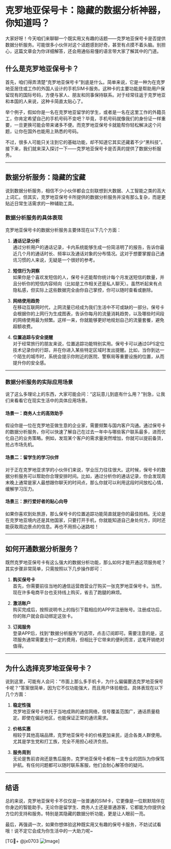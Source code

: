 # 克罗地亚保号卡：隐藏的数据分析神器，你知道吗？

大家好呀！今天咱们来聊聊一个既实用又有趣的话题——克罗地亚保号卡是否提供数据分析服务。可能很多小伙伴对这个话题感到好奇，甚至有点摸不着头脑。别担心，这篇文章会为你详细解答，还会用通俗易懂的语言带大家了解其中的门道。

## 什么是克罗地亚保号卡？

首先，咱们得弄清楚“克罗地亚保号卡”到底是什么。简单来说，它是一种为在克罗地亚居住或工作的外国人设计的手机SIM卡服务。这种卡的主要功能是帮助用户保留现有的国际号码，方便与家人、朋友和同事保持联系。对于经常往返于克罗地亚和本国的人来说，这种卡简直太贴心了。

举个例子，假如你是一名在克罗地亚留学的学生，或者是一名在这里工作的外籍员工，你肯定希望自己的手机号码不变吧？毕竟，手机号码就像我们的身份证一样重要，一旦更换可能会带来诸多不便。而克罗地亚保号卡就能帮你轻松解决这个问题，让你在国外也能用上熟悉的号码。

不过，很多人可能只关注到它的基础功能，却不知道它其实还藏着不少“黑科技”。接下来，我们就来深入探讨一下——克罗地亚保号卡是否真的提供了数据分析服务。

---

## 数据分析服务：隐藏的宝藏

说到数据分析服务，相信不少小伙伴都会立刻联想到大数据、人工智能之类的高大上词汇。但其实，克罗地亚保号卡所提供的数据分析服务并没有那么复杂，而是更贴近日常生活需求的一种辅助工具。

### 数据分析服务的具体表现

克罗地亚保号卡的数据分析服务主要体现在以下几个方面：

1. **通话记录分析**  
   通过分析用户的通话记录，卡内系统能够生成一份简洁明了的报告，告诉你最近几个月的通话时长、频率以及通话对象的分布情况。这对于想要掌握自己通讯习惯的人来说，无疑是一个很好的参考。

2. **短信行为洞察**  
   如果你是个喜欢发短信的人，保号卡还能帮你统计每个月发送短信的数量，并且分析你的短信内容倾向（比如是工作相关还是私人聊天）。虽然听起来有点隐私感，但实际上这些数据完全由你自己掌控，你可以随时查看或删除。

3. **网络使用趋势**  
   在移动互联网时代，上网流量已经成为我们生活中不可或缺的一部分。保号卡会根据你的上网行为生成图表，告诉你每月的流量消耗趋势，以及哪些时间段的网络使用最为频繁。这样一来，你就能够更好地规划自己的流量套餐，避免超额收费。

4. **位置追踪与安全提醒**  
   对于经常旅行的朋友来说，位置追踪功能特别实用。保号卡可以通过GPS定位技术记录你的行踪，并在你进入某些特定区域时发出提醒。比如，当你到达一个陌生的城市时，系统会提示你附近的医院、警察局等重要设施的位置，从而提升你的安全感。

---

### 数据分析服务的实际应用场景

说了这么多理论上的东西，大家可能会问：“这玩意儿到底有什么用？”别急，让我们来看看它在现实生活中的具体应用场景。

#### 场景一：商务人士的高效助手  
假设你是一位在克罗地亚做生意的企业家，需要频繁与国内客户沟通。通过保号卡的数据分析服务，你可以快速了解自己在过去一年中与哪些客户联系最多，进而优化自己的业务策略。例如，发现某个客户的需求量突然增加，你就可以提前备货，抢占市场先机。

#### 场景二：留学生的学习伙伴  
对于正在克罗地亚求学的小伙伴们来说，学业压力往往很大。这时候，保号卡的数据分析服务可以帮助你合理安排时间。比如，通过分析你的通话记录，你会发现周末晚上通常是家人最想跟你聊天的时间点，那么你就可以利用这段时间放松心情，缓解学习压力。

#### 场景三：旅行爱好者的贴心向导  
如果你喜欢到处旅游，那么保号卡的位置追踪功能简直就是你的最佳拍档。无论是在克罗地亚境内还是其他国家，只要打开手机，你就能知道自己身处何方，同时还能获取周边景点的信息。再也不用担心迷路啦！

---

## 如何开通数据分析服务？

既然克罗地亚保号卡有这么强大的数据分析功能，那么如何才能开通这项服务呢？其实步骤非常简单，只需按照以下几步操作即可：

1. **购买保号卡**  
   首先，你需要前往当地的通信运营商营业厅购买一张克罗地亚保号卡。当然，现在许多电商平台也支持线上购买，省去了跑腿的麻烦。

2. **激活账户**  
   购买完成后，按照说明书上的指引下载相应的APP并注册账号。注册成功后，你的账户就会自动绑定这张卡。

3. **订阅服务**  
   登录APP后，找到“数据分析服务”的选项，点击订阅即可。需要注意的是，这项服务通常需要支付一定的费用，但相比于它带来的便利而言，这笔开销绝对值得。

---

## 为什么选择克罗地亚保号卡？

说到这里，可能有人会问：“市面上那么多手机卡，为什么偏偏要选克罗地亚保号卡呢？”答案很简单，因为它不仅功能强大，而且用户体验极佳。具体表现在以下几个方面：

1. **稳定性强**  
   克罗地亚保号卡依托于当地成熟的通信网络，信号覆盖范围广，通话质量稳定。即使在偏远地区，也能保证正常的通讯需求。

2. **价格实惠**  
   相较于其他高端品牌，克罗地亚保号卡的价格更加亲民，适合各类人群使用。尤其是学生党和打工族，完全不用担心经济负担。

3. **服务周到**  
   无论是售前咨询还是售后服务，克罗地亚保号卡都有一支专业的团队为你保驾护航。有任何问题都可以随时联系客服，他们会耐心解答你的疑问。

---

## 结语

总的来说，克罗地亚保号卡不仅仅是一张普通的SIM卡，它更像是一位默默陪伴在你身边的智能助手。无论你是留学生、商务人士还是普通游客，它都能为你提供全方位的支持和服务。特别是其隐藏的数据分析功能，更是让人眼前一亮。

最后，再强调一次，如果你想体验这种既实用又有趣的保号卡服务，不妨试试看哦！说不定它会成为你生活中的一大助力呢~

[TG💪+ @jx0703 ![Image](https://github.com/user-attachments/assets/dbca1d08-cadb-493c-b0ec-ad6f7a83f270)]